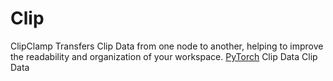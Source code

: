 # Clip

<deflist type="narrow">
    <def title="Full Name">
        ClipClamp
    </def>
    <def title="Description">
        Transfers Clip Data from one node to another,
        helping to improve the readability and organization of your workspace.
    </def>
        <def title="Backend">
            <a href="Modules.md" anchor="pytorch" summary="Image processing with pure Tensor without transformations.">PyTorch</a>
        </def>
    <def title="Input Parameters">
        <deflist type="narrow">
            <def title="Clip">
                Clip Data
            </def>
        </deflist>
    </def>
    <def title="Output Parameters">
        <deflist type="narrow">
            <def title="Clip">
                Clip Data
            </def>
        </deflist>
    </def>
</deflist>
